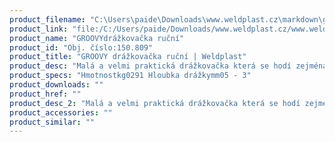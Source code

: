 ```yaml
---
product_filename: "C:\Users\paide\Downloads\www.weldplast.cz\markdown\groovy-drazkovacka-rucni.md"
product_link: "file:/C:/Users/paide/Downloads/www.weldplast.cz/www.weldplast.cz/groovy-drazkovacka-rucni"
product_name: "GROOVYdrážkovačka ruční"
product_id: "Obj. číslo:150.809"
product_title: "GROOVY drážkovačka ruční | Weldplast"
product_desc: "Malá a velmi praktická drážkovačka která se hodí zejména pro menší a hůře dostupné prostory (mezi dveře pod radiátory schodiště apod.) Vhodná pro podlahové krytiny z PVC a linolea.Ergonomicky tvarovaná a velmi lehkláNastavitelná hloubka drážky (05 – 3 mm)Šířka drážky 35 mmČistý a rovný řez díky dvěma vodicím kolečkůmČepel může být snadno vyměněna a je chráněna speciální krytkou"
product_specs: "Hmotnostkg0291 Hloubka drážkymm05 - 3"
product_downloads: ""
product_href: ""
product_desc_2: "Malá a velmi praktická drážkovačka která se hodí zejména pro menší a hůře dostupné prostory (mezi dveře pod radiátory schodiště apod.) Vhodná pro podlahové krytiny z PVC a linolea.Ergonomicky tvarovaná a velmi lehkláNastavitelná hloubka drážky (05 – 3 mm)Šířka drážky 35 mmČistý a rovný řez díky dvěma vodicím kolečkůmČepel může být snadno vyměněna a je chráněna speciální krytkou"
product_accessories: ""
product_similar: ""
---
```

